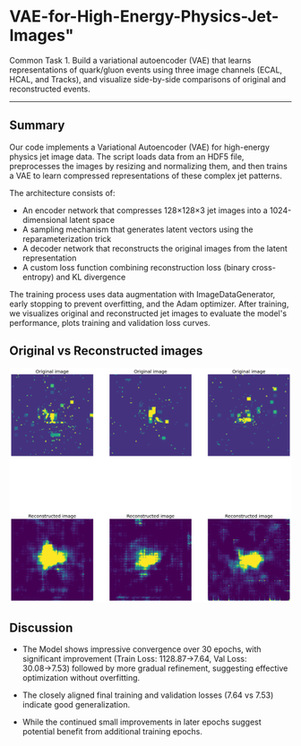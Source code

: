 # VAE-for-High-Energy-Physics-Jet-Images"


Common Task 1. Build a variational autoencoder (VAE) that learns representations of quark/gluon events using three image channels (ECAL, HCAL, and Tracks), and visualize side-by-side comparisons of original and reconstructed events.

---

## Summary 

Our code implements a Variational Autoencoder (VAE) for high-energy physics jet image data. The script loads data from an HDF5 file, preprocesses the images by resizing and normalizing them, and then trains a VAE to learn compressed representations of these complex jet patterns.

The architecture consists of:

+ An encoder network that compresses 128×128×3 jet images into a 1024-dimensional latent space
+ A sampling mechanism that generates latent vectors using the reparameterization trick
+ A decoder network that reconstructs the original images from the latent representation
+ A custom loss function combining reconstruction loss (binary cross-entropy) and KL divergence

The training process uses data augmentation with ImageDataGenerator, early stopping to prevent overfitting, and the Adam optimizer. After training, we visualizes original and reconstructed jet images to evaluate the model's performance, plots training and validation loss curves.


## Original vs Reconstructed images

<img src="/assets/image1.png" />


## Discussion 

+ The Model shows impressive convergence over 30 epochs, with significant improvement (Train Loss: 1128.87→7.64, Val Loss: 30.08→7.53) followed by more gradual refinement, suggesting effective optimization without overfitting.

+ The closely aligned final training and validation losses (7.64 vs 7.53) indicate good generalization.

+ While the continued small improvements in later epochs suggest potential benefit from additional training epochs.
